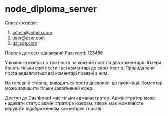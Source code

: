 # node_diploma_server

Список юзерів:

1. admin@admin.com
2. user@user.com
3. qa@qa.com

Пароль для всіх однаковий
Password: 123456

У кожного юзера по три поста на кожний пост по два коментаря.
Юзери бачать тільки свої пости і всі коментарі до своїх постів.
Привидаленні поста видаляються всі коментарі повязні з ним.

На головній сторінці виводяться пости дозволені до публікаціі.
Коментар може залишити тільки залогінений юзер.

Доступ до Dashboard має тільки адманастратор.
Адміністратор може надавати статус адміністратора юзерам, також має можливість керувати відображенням коментарів і постів.
